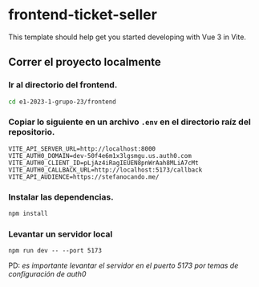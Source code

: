 # frontend-ticket-seller

This template should help get you started developing with Vue 3 in Vite.

## Correr el proyecto localmente

### Ir al directorio del frontend.

```sh
cd e1-2023-1-grupo-23/frontend

```

### Copiar lo siguiente en un archivo `.env` en el directorio raíz del repositorio.

```
VITE_API_SERVER_URL=http://localhost:8000
VITE_AUTH0_DOMAIN=dev-50f4e6m1x3lgsmgu.us.auth0.com
VITE_AUTH0_CLIENT_ID=pLjAz4iRagIEUEN8pnWrAah8MLiA7cMt
VITE_AUTH0_CALLBACK_URL=http://localhost:5173/callback
VITE_API_AUDIENCE=https://stefanocando.me/

```

### Instalar las dependencias.

```sh
npm install
```

### Levantar un servidor local

```
npm run dev -- --port 5173
```

PD: *es importante levantar el servidor en el puerto 5173 por temas de configuración de auth0*
